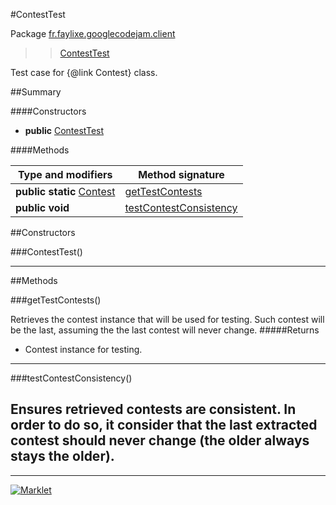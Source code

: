 #ContestTest

Package [fr.faylixe.googlecodejam.client](README.md)<br>
>  > [ContestTest](ContestTest.md)

Test case for {@link Contest} class.

##Summary

####Constructors

* **public** [ContestTest](#contesttest)

####Methods

Type and modifiers | Method signature
 --- | --- 
**public static** [Contest](Contest.md) | [getTestContests](#gettestcontests)
**public** **void** | [testContestConsistency](#testcontestconsistency)


##Constructors

###ContestTest()



---

##Methods

###getTestContests()


Retrieves the contest instance that will
 be used for testing. Such contest will be
 the last, assuming the the last contest
 will never change.
#####Returns


* Contest instance for testing.

---
###testContestConsistency()


Ensures retrieved contests are consistent.
 In order to do so, it consider that the last extracted
 contest should never change (the older always stays the older).
---
---
[![Marklet](https://img.shields.io/badge/Generated%20by-Marklet-green.svg)](https://github.com/Faylixe/marklet)